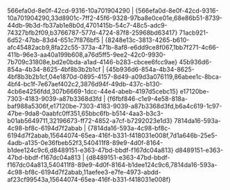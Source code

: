  566efa0d-8e0f-42cd-9316-10a701904290 | {566efa0d-8e0f-42cd-9316-10a701904290,33d8901c-7ff2-45f6-9328-97ba8e0ce01e,68e86b51-8739-44db-9b3d-fb37ab1e8b0d,4701415b-54c7-48c5-adc9-74327bfb2f09,b3766787-577d-4724-87f8-25968bd63417}
 71acb921-6d52-47bb-83d4-651c7f876bf5 | {8248e13c-3813-4265-b610-afc45482acb9,8fa22c55-373a-471b-8af8-e6dd9ce8f067,1bb7f271-4c66-411b-96e3-aa40a199b608,a76d5ff5-9ee2-42c0-9930-7b709c31808e,bd2e0bda-a1ad-4146-b283-cbcee6fcc9ae}
 45b936d6-854a-4b34-8625-4bf8b3b2b1cf | {45b936d6-854a-4b34-8625-4bf8b3b2b1cf,04e1870d-0895-4157-8d49-a09d3a076119,86abee1c-8bca-4bf4-bc1f-7e67aef402c2,3876d94f-49db-437c-b130-4cb6e4256fdd,307b6669-1dcc-44e4-abeb-4197d5cebc15}
 e17120be-7303-4183-9039-a87b3368d3fd | {f6fbf846-c1e9-4e58-818a-baf988a5306f,e17120be-7303-4183-9039-a87b3368d3fd,b6a4c619-1c97-47be-9da8-0aabfc0ff351,65bbc6fb-b514-4aa3-b3c3-b01ab5649711,32196673-ff72-4852-a7cf-b7292023e1d3}
 7814da16-593a-4c98-bf8c-6194d7f2abab | {7814da16-593a-4c98-bf8c-6194d7f2abab,15644074-65ea-416f-b331-f418031e008f,7d1a646b-25e5-4adb-a135-0e36fbeb52f3,540411f8-89e9-4d0f-8164-b1dee124c9c6,d8489151-e363-47bd-bbdf-f167dc04a813}
 d8489151-e363-47bd-bbdf-f167dc04a813 | {d8489151-e363-47bd-bbdf-f167dc04a813,540411f8-89e9-4d0f-8164-b1dee124c9c6,7814da16-593a-4c98-bf8c-6194d7f2abab,11aefee3-e7fe-4973-abdd-af23cf99543a,15644074-65ea-416f-b331-f418031e008f}
